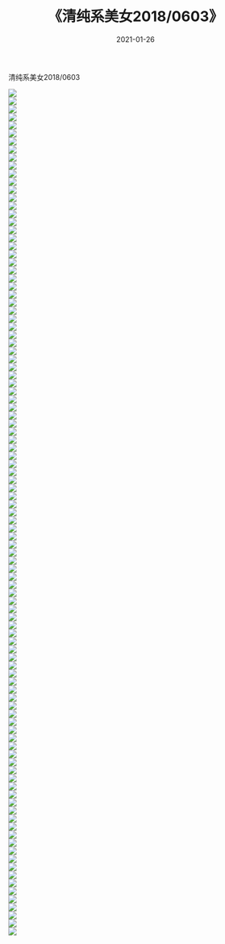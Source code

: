 ﻿---
layout: post
title:  《清纯系美女2018/0603》
date:   2021-01-26
img: http://pic.660000.xyz/1:/清纯系美女/2018/0603/000.jpg
categories: [美女, 清纯, 唯美]
---

清纯系美女2018/0603

 ![](http://pic.660000.xyz/1:/清纯系美女/2018/0603/001.jpg) <br>![](http://pic.660000.xyz/1:/清纯系美女/2018/0603/002.jpg) <br>![](http://pic.660000.xyz/1:/清纯系美女/2018/0603/003.jpg) <br>![](http://pic.660000.xyz/1:/清纯系美女/2018/0603/004.jpg) <br>![](http://pic.660000.xyz/1:/清纯系美女/2018/0603/005.jpg) <br>![](http://pic.660000.xyz/1:/清纯系美女/2018/0603/006.jpg) <br>![](http://pic.660000.xyz/1:/清纯系美女/2018/0603/007.jpg) <br>![](http://pic.660000.xyz/1:/清纯系美女/2018/0603/008.jpg) <br>![](http://pic.660000.xyz/1:/清纯系美女/2018/0603/009.jpg) <br>![](http://pic.660000.xyz/1:/清纯系美女/2018/0603/010.jpg) <br>![](http://pic.660000.xyz/1:/清纯系美女/2018/0603/011.jpg) <br>![](http://pic.660000.xyz/1:/清纯系美女/2018/0603/012.jpg) <br>![](http://pic.660000.xyz/1:/清纯系美女/2018/0603/013.jpg) <br>![](http://pic.660000.xyz/1:/清纯系美女/2018/0603/014.jpg) <br>![](http://pic.660000.xyz/1:/清纯系美女/2018/0603/015.jpg) <br>![](http://pic.660000.xyz/1:/清纯系美女/2018/0603/016.jpg) <br>![](http://pic.660000.xyz/1:/清纯系美女/2018/0603/017.jpg) <br>![](http://pic.660000.xyz/1:/清纯系美女/2018/0603/018.jpg) <br>![](http://pic.660000.xyz/1:/清纯系美女/2018/0603/019.jpg) <br>![](http://pic.660000.xyz/1:/清纯系美女/2018/0603/020.jpg) <br>![](http://pic.660000.xyz/1:/清纯系美女/2018/0603/021.jpg) <br>![](http://pic.660000.xyz/1:/清纯系美女/2018/0603/022.jpg) <br>![](http://pic.660000.xyz/1:/清纯系美女/2018/0603/023.jpg) <br>![](http://pic.660000.xyz/1:/清纯系美女/2018/0603/024.jpg) <br>![](http://pic.660000.xyz/1:/清纯系美女/2018/0603/025.jpg) <br>![](http://pic.660000.xyz/1:/清纯系美女/2018/0603/026.jpg) <br>![](http://pic.660000.xyz/1:/清纯系美女/2018/0603/027.jpg) <br>![](http://pic.660000.xyz/1:/清纯系美女/2018/0603/028.jpg) <br>![](http://pic.660000.xyz/1:/清纯系美女/2018/0603/029.jpg) <br>![](http://pic.660000.xyz/1:/清纯系美女/2018/0603/030.jpg) <br>![](http://pic.660000.xyz/1:/清纯系美女/2018/0603/031.jpg) <br>![](http://pic.660000.xyz/1:/清纯系美女/2018/0603/032.jpg) <br>![](http://pic.660000.xyz/1:/清纯系美女/2018/0603/033.jpg) <br>![](http://pic.660000.xyz/1:/清纯系美女/2018/0603/034.jpg) <br>![](http://pic.660000.xyz/1:/清纯系美女/2018/0603/035.jpg) <br>![](http://pic.660000.xyz/1:/清纯系美女/2018/0603/036.jpg) <br>![](http://pic.660000.xyz/1:/清纯系美女/2018/0603/037.jpg) <br>![](http://pic.660000.xyz/1:/清纯系美女/2018/0603/038.jpg) <br>![](http://pic.660000.xyz/1:/清纯系美女/2018/0603/039.jpg) <br>![](http://pic.660000.xyz/1:/清纯系美女/2018/0603/040.jpg) <br>![](http://pic.660000.xyz/1:/清纯系美女/2018/0603/041.jpg) <br>![](http://pic.660000.xyz/1:/清纯系美女/2018/0603/042.jpg) <br>![](http://pic.660000.xyz/1:/清纯系美女/2018/0603/043.jpg) <br>![](http://pic.660000.xyz/1:/清纯系美女/2018/0603/044.jpg) <br>![](http://pic.660000.xyz/1:/清纯系美女/2018/0603/045.jpg) <br>![](http://pic.660000.xyz/1:/清纯系美女/2018/0603/046.jpg) <br>![](http://pic.660000.xyz/1:/清纯系美女/2018/0603/047.jpg) <br>![](http://pic.660000.xyz/1:/清纯系美女/2018/0603/048.jpg) <br>![](http://pic.660000.xyz/1:/清纯系美女/2018/0603/049.jpg) <br>![](http://pic.660000.xyz/1:/清纯系美女/2018/0603/050.jpg) <br>![](http://pic.660000.xyz/1:/清纯系美女/2018/0603/051.jpg) <br>![](http://pic.660000.xyz/1:/清纯系美女/2018/0603/052.jpg) <br>![](http://pic.660000.xyz/1:/清纯系美女/2018/0603/053.jpg) <br>![](http://pic.660000.xyz/1:/清纯系美女/2018/0603/054.jpg) <br>![](http://pic.660000.xyz/1:/清纯系美女/2018/0603/055.jpg) <br>![](http://pic.660000.xyz/1:/清纯系美女/2018/0603/056.jpg) <br>![](http://pic.660000.xyz/1:/清纯系美女/2018/0603/057.jpg) <br>![](http://pic.660000.xyz/1:/清纯系美女/2018/0603/058.jpg) <br>![](http://pic.660000.xyz/1:/清纯系美女/2018/0603/059.jpg) <br>![](http://pic.660000.xyz/1:/清纯系美女/2018/0603/060.jpg) <br>![](http://pic.660000.xyz/1:/清纯系美女/2018/0603/061.jpg) <br>![](http://pic.660000.xyz/1:/清纯系美女/2018/0603/062.jpg) <br>![](http://pic.660000.xyz/1:/清纯系美女/2018/0603/063.jpg) <br>![](http://pic.660000.xyz/1:/清纯系美女/2018/0603/064.jpg) <br>![](http://pic.660000.xyz/1:/清纯系美女/2018/0603/065.jpg) <br>![](http://pic.660000.xyz/1:/清纯系美女/2018/0603/066.jpg) <br>![](http://pic.660000.xyz/1:/清纯系美女/2018/0603/067.jpg) <br>![](http://pic.660000.xyz/1:/清纯系美女/2018/0603/068.jpg) <br>![](http://pic.660000.xyz/1:/清纯系美女/2018/0603/069.jpg) <br>![](http://pic.660000.xyz/1:/清纯系美女/2018/0603/070.jpg) <br>![](http://pic.660000.xyz/1:/清纯系美女/2018/0603/071.jpg) <br>![](http://pic.660000.xyz/1:/清纯系美女/2018/0603/072.jpg) <br>![](http://pic.660000.xyz/1:/清纯系美女/2018/0603/073.jpg) <br>![](http://pic.660000.xyz/1:/清纯系美女/2018/0603/074.jpg) <br>![](http://pic.660000.xyz/1:/清纯系美女/2018/0603/075.jpg) <br>![](http://pic.660000.xyz/1:/清纯系美女/2018/0603/076.jpg) <br>![](http://pic.660000.xyz/1:/清纯系美女/2018/0603/077.jpg) <br>![](http://pic.660000.xyz/1:/清纯系美女/2018/0603/078.jpg) <br>![](http://pic.660000.xyz/1:/清纯系美女/2018/0603/079.jpg) <br>![](http://pic.660000.xyz/1:/清纯系美女/2018/0603/080.jpg) <br>![](http://pic.660000.xyz/1:/清纯系美女/2018/0603/081.jpg) <br>![](http://pic.660000.xyz/1:/清纯系美女/2018/0603/082.jpg) <br>![](http://pic.660000.xyz/1:/清纯系美女/2018/0603/083.jpg) <br>![](http://pic.660000.xyz/1:/清纯系美女/2018/0603/084.jpg) <br>![](http://pic.660000.xyz/1:/清纯系美女/2018/0603/085.jpg) <br>![](http://pic.660000.xyz/1:/清纯系美女/2018/0603/086.jpg) <br>![](http://pic.660000.xyz/1:/清纯系美女/2018/0603/087.jpg) <br>![](http://pic.660000.xyz/1:/清纯系美女/2018/0603/088.jpg) <br>![](http://pic.660000.xyz/1:/清纯系美女/2018/0603/089.jpg) <br>![](http://pic.660000.xyz/1:/清纯系美女/2018/0603/090.jpg) <br>![](http://pic.660000.xyz/1:/清纯系美女/2018/0603/091.jpg) <br>![](http://pic.660000.xyz/1:/清纯系美女/2018/0603/092.jpg) <br>![](http://pic.660000.xyz/1:/清纯系美女/2018/0603/093.jpg) <br>![](http://pic.660000.xyz/1:/清纯系美女/2018/0603/094.jpg) <br>![](http://pic.660000.xyz/1:/清纯系美女/2018/0603/095.jpg) <br>![](http://pic.660000.xyz/1:/清纯系美女/2018/0603/096.jpg) <br>![](http://pic.660000.xyz/1:/清纯系美女/2018/0603/097.jpg) <br>![](http://pic.660000.xyz/1:/清纯系美女/2018/0603/098.jpg) <br>![](http://pic.660000.xyz/1:/清纯系美女/2018/0603/099.jpg) <br>![](http://pic.660000.xyz/1:/清纯系美女/2018/0603/100.jpg) <br>![](http://pic.660000.xyz/1:/清纯系美女/2018/0603/101.jpg) <br>![](http://pic.660000.xyz/1:/清纯系美女/2018/0603/102.jpg) <br>![](http://pic.660000.xyz/1:/清纯系美女/2018/0603/103.jpg) <br>![](http://pic.660000.xyz/1:/清纯系美女/2018/0603/104.jpg) <br>![](http://pic.660000.xyz/1:/清纯系美女/2018/0603/105.jpg) <br>
